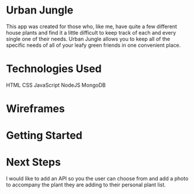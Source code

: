 # Urban Jungle
This app was created for those who, like me, have quite a few different house plants and find it a little difficult to keep track of each and every single one of their needs. Urban Jungle allows you to keep all of the specific needs of all of your leafy green friends in one convenient place.


# Technologies Used
HTML
CSS
JavaScript
NodeJS
MongoDB


# Wireframes




# Getting Started




# Next Steps
I would like to add an API so you the user can choose from and add a photo to accompany the plant they are adding to their personal plant list.
